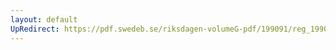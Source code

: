 ```yaml
---
layout: default
UpRedirect: https://pdf.swedeb.se/riksdagen-volumeG-pdf/199091/reg_199091/reg_199091_0746.pdf
---
```

